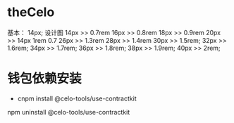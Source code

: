 # theCelo 
基本： 14px;
设计图
14px   >>  0.7rem
16px   >>  0.8rem
18px   >>  0.9rem
20px   >>  14px   1rem     0.7
26px   >>  1.3rem
28px   >>  1.4rem
30px   >>  1.5rem;
32px   >>  1.6rem;
34px   >>  1.7rem;
36px   >>  1.8rem;
38px   >>  1.9rem;
40px   >>  2rem;


# 钱包依赖安装
- cnpm install @celo-tools/use-contractkit

npm uninstall @celo-tools/use-contractkit